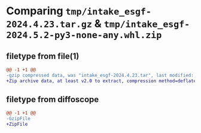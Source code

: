 # Comparing `tmp/intake_esgf-2024.4.23.tar.gz` & `tmp/intake_esgf-2024.5.2-py3-none-any.whl.zip`

## filetype from file(1)

```diff
@@ -1 +1 @@
-gzip compressed data, was "intake_esgf-2024.4.23.tar", last modified: Tue Apr 23 13:46:54 2024, max compression
+Zip archive data, at least v2.0 to extract, compression method=deflate
```

## filetype from diffoscope

```diff
@@ -1 +1 @@
-GzipFile
+ZipFile
```

